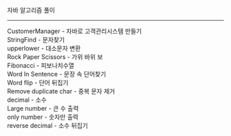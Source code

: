 자바 알고리즘 풀이

------------------


CustomerManager - 자바로 고객관리시스템 만들기 <br>
StringFind - 문자찾기<br>
upperlower - 대소문자 변환<br>
Rock Paper Scissors - 가위 바위 보<br>
Fibonacci - 피보나치수열 <br>
Word In Sentence - 문장 속 단어찾기<br>
Word flip - 단어 뒤집기<br>
Remove duplicate char - 중복 문자 제거<br>
decimal - 소수<br>
Large number - 큰 수 출력<br>
only number - 숫자만 출력<br>
reverse decimal - 소수 뒤집기<br>